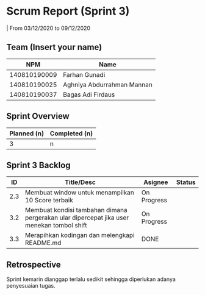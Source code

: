 # Scrum Report (Sprint 3)
| From 03/12/2020 to 09/12/2020

## Team (Insert your name)
| NPM           | Name        |
| ------------- |-------------|
| 140810190009  | Farhan Gunadi    |
| 140810190025  | Aghniya Abdurrahman Mannan    |
| 140810190037  | Bagas Adi Firdaus |

## Sprint Overview
| Planned (n)   | Completed (n) |
| ------------- |-------------- |
| 3             | n             |

## Sprint 3 Backlog

| ID  | Title/Desc | Asignee | Status |
| --- | ---------- | ------- | ------ |
| 2.3 | Membuat window untuk menampilkan 10 Score terbaik | On Progress |
| 3.2 | Membuat kondisi tambahan dimana pergerakan ular dipercepat jika user menekan tombol shift  | On Progress |
| 3.3 | Merapihkan kodingan dan melengkapi README.md | DONE |

## Retrospective 

Sprint kemarin dianggap terlalu sedikit sehingga diperlukan adanya penyesuaian tugas.

